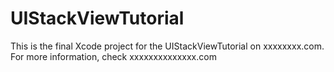 # UIStackViewTutorial
This is the final Xcode project for the UIStackViewTutorial on xxxxxxxx.com. For more information, check xxxxxxxxxxxxxx.com

